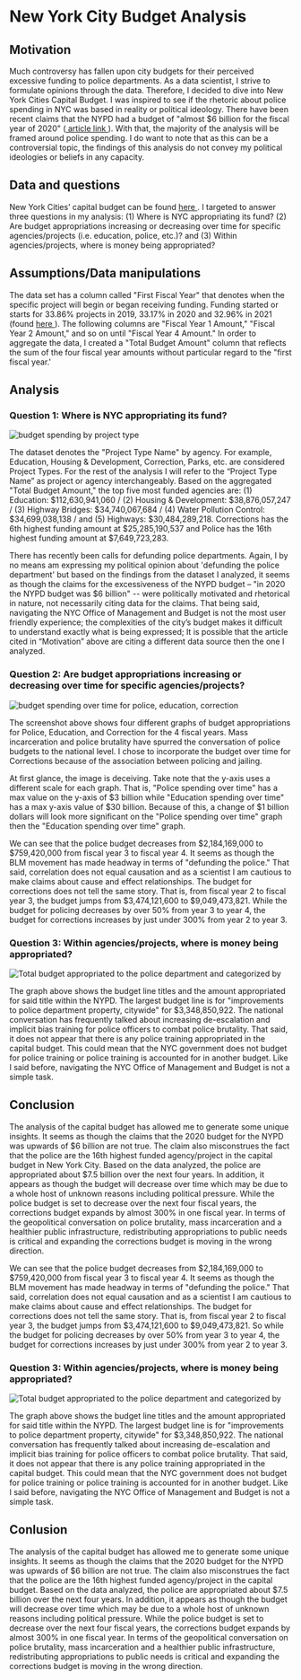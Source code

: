 # New York City Budget Analysis

## Motivation

Much controversy has fallen upon city budgets for their perceived excessive funding to police departments. As a data scientist, I strive to formulate opinions through the data. Therefore, I decided to dive into New York Cities Capital Budget. I was inspired to see if the rhetoric about police spending in NYC was based in reality or political ideology. There have been recent claims that the NYPD had a budget of "almost $6 billion for the fiscal year of 2020" (<a href="https://www.cnn.com/2020/07/01/us/new-york-budget-nypd-1-billion-cut-trnd/index.html"> article link </a>). With that, the majority of the analysis will be framed around police spending.  I do want to note that as this can be a controversial topic, the findings of this analysis do not convey my political ideologies or beliefs in any capacity. 

## Data and questions
New York Cities’ capital budget can be found <a href="https://data.cityofnewyork.us/City-Government/Capital-Budget/46m8-77gv"> here </a>. I targeted to answer three questions in my analysis: (1) Where is NYC appropriating its fund? (2) Are budget appropriations increasing or decreasing over time for specific agencies/projects (i.e. education, police, etc.)? and (3) Within agencies/projects, where is money being appropriated?

## Assumptions/Data manipulations
The data set has a column called "First Fiscal Year" that denotes when the specific project will begin or began receiving funding. Funding started or starts for 33.86% projects in 2019, 33.17% in 2020 and 32.96% in 2021 (found <a href= "./eda.ipynb"> here </a>).  The following columns are "Fiscal Year 1 Amount," "Fiscal Year 2 Amount," and so on until "Fiscal Year 4 Amount." In order to aggregate the data, I created a "Total Budget Amount" column that reflects the sum of the four fiscal year amounts without particular regard to the "first fiscal year.'  

## Analysis 
### Question 1: Where is NYC appropriating its fund?

<img src='./Images/budget_spending_by_project.png' alt="budget spending by project type">

The dataset denotes the "Project Type Name" by agency. For example, Education, Housing & Development, Correction, Parks, etc. are considered Project Types. For the rest of the analysis I will refer to the “Project Type Name” as project or agency interchangeably. Based on the aggregated "Total Budget Amount," the top five most funded agencies are: (1) Education: $112,630,941,060 / (2) Housing & Development: $38,876,057,247 / (3) Highway Bridges: $34,740,067,684 / (4) Water Pollution Control: $34,699,038,138 / and (5) Highways: $30,484,289,218. Corrections has the 6th highest funding amount at $25,285,190,537 and Police has the 16th highest funding amount at $7,649,723,283.

There has recently been calls for defunding police departments. Again, I by no means am expressing my political opinion about 'defunding the police department' but based on the findings from the dataset I analyzed, it seems as though the claims for the excessiveness of the NYPD budget – "in 2020 the NYPD budget was $6 billion" -- were politically motivated and rhetorical in nature, not necessarily citing data for the claims. That being said, navigating the NYC Office of Management and Budget is not the most user friendly experience; the complexities of the city’s budget makes it difficult to understand exactly what is being expressed; It is possible that the article cited in “Motivation” above are citing a different data source then the one I analyzed. 

### Question 2: Are budget appropriations increasing or decreasing over time for specific agencies/projects?

<img src='./Images/budget_spending_over_time.png' alt="budget spending over time for police, education, correction">

The screenshot above shows four different graphs of budget appropriations for Police, Education, and Correction for the 4 fiscal years. Mass incarceration and police brutality have spurred the conversation of police budgets to the national level. I chose to incorporate the budget over time for Corrections because of the association between policing and jailing.

At first glance, the image is deceiving. Take note that the y-axis uses a different scale for each graph. That is, "Police spending over time" has a max value on the y-axis of $3 billion while "Education spending over time" has a max y-axis value of $30 billion. Because of this, a change of $1 billion dollars will look more significant on the "Police spending over time" graph then the "Education spending over time" graph. 


We can see that the police budget decreases from $2,184,169,000 to $759,420,000 from fiscal year 3 to fiscal year 4. It seems as though the BLM movement has made headway in terms of "defunding the police." That said, correlation does not equal causation and as a scientist I am cautious to make claims about cause and effect relationships. The budget for corrections does not tell the same story. That is, from fiscal year 2 to fiscal year 3, the budget jumps from $3,474,121,600 to $9,049,473,821. While the budget for policing decreases by over 50% from year 3 to year 4, the budget for corrections increases by just under 300% from year 2 to year 3. 

### Question 3: Within agencies/projects, where is money being appropriated?
<img src='./Images/police_budget.png' alt="Total budget appropriated to the police department and categorized by ">

The graph above shows the budget line titles and the amount appropriated for said title within the NYPD. The largest budget line is for "improvements to police department property, citywide" for $3,348,850,922. 
The national conversation has frequently talked about increasing de-escalation and implicit bias training for police officers to combat police brutality. That said, it does not appear that there is any police training appropriated in the capital budget. This could mean that the NYC government does not budget for police training or police training is accounted for in another budget. Like I said before, navigating the NYC Office of Management and Budget is not a simple task. 

## Conclusion
The analysis of the capital budget has allowed me to generate some unique insights. It seems as though the claims that the 2020 budget for the NYPD was upwards of $6 billion are not true. The claim also misconstrues the fact that the police are the 16th highest funded agency/project in the capital budget in New York City. Based on the data analyzed, the police are appropriated about $7.5 billion over the next four years. In addition, it appears as though the budget will decrease over time which may be due to a whole host of unknown reasons including political pressure. While the police budget is set to decrease over the next four fiscal years, the corrections budget expands by almost 300% in one fiscal year. In terms of the geopolitical conversation on police brutality, mass incarceration and a healthier public infrastructure, redistributing appropriations to public needs is critical and expanding the corrections budget is moving in the wrong direction. 

We can see that the police budget decreases from $2,184,169,000 to $759,420,000 from fiscal year 3 to fiscal year 4. It seems as though the BLM movement has made headway in terms of "defunding the police." That said, correlation does not equal causation and as a scientist I am cautious to make claims about cause and effect relationships. The budget for corrections does not tell the same story. That is, from fiscal year 2 to fiscal year 3, the budget jumps from $3,474,121,600 to $9,049,473,821. So while the budget for policing decreases by over 50% from year 3 to year 4, the budget for corrections increases by just under 300% from year 2 to year 3. 

### Question 3: Within agencies/projects, where is money being appropriated?
<img src='./Images/police_budget.png' alt="Total budget appropriated to the police department and categorized by ">

The graph above shows the budget line titles and the amount appropriated for said title within the NYPD. The largest budget line is for "improvements to police department property, citywide" for $3,348,850,922. The national conversation has frequently talked about increasing de-escalation and implicit bias training for police officers to combat police brutality. That said, it does not appear that there is any police training appropriated in the capital budget. This could mean that the NYC government does not budget for police training or police training is accounted for in another budget. Like I said before, navigating the NYC Office of Management and Budget is not a simple task. 

## Conlusion
The analysis of the capital budget has allowed me to generate some unique insights. It seems as though the claims that the 2020 budget for the NYPD was upwards of $6 billion are not true. The claim also misconstrues the fact that the police are the 16th highest funded agency/project in the capital budget. Based on the data analyzed, the police are appropriated about $7.5 billion over the next four years. In addition, it appears as though the budget will decrease over time which may be due to a whole host of unknown reasons including political pressure. While the police budget is set to decrease over the next four fiscal years, the corrections budget expands by almost 300% in one fiscal year. In terms of the geopolitical conversation on police brutality, mass incarceration and a healthier public infrastructure, redistributing appropriations to public needs is critical and expanding the corrections budget is moving in the wrong direction. 
